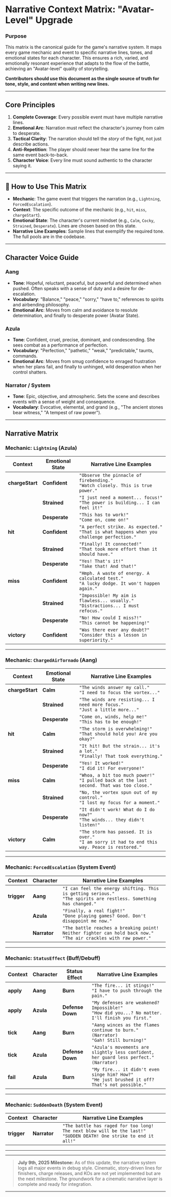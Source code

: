 # Narrative Context Matrix: "Avatar-Level" Upgrade

### Purpose
This matrix is the canonical guide for the game's narrative system. It maps every game mechanic and event to specific narrative lines, tones, and emotional states for each character. This ensures a rich, varied, and emotionally resonant experience that adapts to the flow of the battle, achieving an "Avatar-level" quality of storytelling.

**Contributors should use this document as the single source of truth for tone, style, and content when writing new lines.**

--- 

## Core Principles

1.  **Complete Coverage**: Every possible event must have multiple narrative lines.
2.  **Emotional Arc**: Narration must reflect the character's journey from calm to desperate.
3.  **Tactical Clarity**: The narration should tell the *story* of the fight, not just describe actions.
4.  **Anti-Repetition**: The player should never hear the same line for the same event back-to-back.
5.  **Character Voice**: Every line must sound authentic to the character saying it.

--- 

## 📑 How to Use This Matrix

-   **Mechanic**: The game event that triggers the narration (e.g., `Lightning`, `ForcedEscalation`).
-   **Context**: The specific outcome of the mechanic (e.g., `hit`, `miss`, `chargeStart`).
-   **Emotional State**: The character's current mindset (e.g., `Calm`, `Cocky`, `Strained`, `Desperate`). Lines are chosen based on this state.
-   **Narrative Line Examples**: Sample lines that exemplify the required tone. The full pools are in the codebase.

--- 

## Character Voice Guide

### **Aang**
- **Tone**: Hopeful, reluctant, peaceful, but powerful and determined when pushed. Often speaks with a sense of duty and a desire for de-escalation.
- **Vocabulary**: "Balance," "peace," "sorry," "have to," references to spirits and airbending philosophy.
- **Emotional Arc**: Moves from calm and avoidance to resolute determination, and finally to desperate power (Avatar State).

### **Azula**
- **Tone**: Confident, cruel, precise, dominant, and condescending. She sees combat as a performance of perfection.
- **Vocabulary**: "Perfection," "pathetic," "weak," "predictable," taunts, commands.
- **Emotional Arc**: Moves from smug confidence to enraged frustration when her plans fail, and finally to unhinged, wild desperation when her control shatters.

### **Narrator / System**
- **Tone**: Epic, objective, and atmospheric. Sets the scene and describes events with a sense of weight and consequence.
- **Vocabulary**: Evocative, elemental, and grand (e.g., "The ancient stones bear witness," "A tempest of raw power").

--- 

## Narrative Matrix

### Mechanic: `Lightning` (Azula)

| Context       | Emotional State | Narrative Line Examples                                                                 |
|---------------|-----------------|-----------------------------------------------------------------------------------------|
| **chargeStart** | **Confident**   | `"Observe the pinnacle of firebending."`<br/>`"Watch closely. This is true power."`              |
|               | **Strained**    | `"I just need a moment... focus!"`<br/>`"The power is building... I can feel it!"`            |
|               | **Desperate**   | `"This has to work!"`<br/>`"Come on, come on!"`                                                |
| **hit**       | **Confident**   | `"A perfect strike. As expected."`<br/>`"That is what happens when you challenge perfection."` |
|               | **Strained**    | `"Finally! It connected!"`<br/>`"That took more effort than it should have."`                 |
|               | **Desperate**   | `"Yes! That's it!"`<br/>`"Take that! And that!"`                                              |
| **miss**      | **Confident**   | `"Hmph. A waste of energy. A calculated test."`<br/>`"A lucky dodge. It won't happen again."` |
|               | **Strained**    | `"Impossible! My aim is flawless... usually."`<br/>`"Distractions... I must refocus."`      |
|               | **Desperate**   | `"No! How could I miss?!"`<br/>`"This cannot be happening!"`                                  |
| **victory**   | **Confident**   | `"Was there ever any doubt?"`<br/>`"Consider this a lesson in superiority."`               |

---

### Mechanic: `ChargedAirTornado` (Aang)

| Context       | Emotional State | Narrative Line Examples                                                                               |
|---------------|-----------------|-------------------------------------------------------------------------------------------------------|
| **chargeStart** | **Calm**        | `"The winds answer my call."`<br/>`"I need to focus the vortex..."`                                     |
|               | **Strained**    | `"The winds are resisting... I need more focus."`<br/>`"Just a little more..."`                         |
|               | **Desperate**   | `"Come on, winds, help me!"`<br/>`"This has to be enough!"`                                            |
| **hit**       | **Calm**        | `"The storm is overwhelming!"`<br/>`"That should hold you! Are you okay?"`                             |
|               | **Strained**    | `"It hit! But the strain... it's a lot."`<br/>`"Finally! That took everything."`                      |
|               | **Desperate**   | `"Yes! It worked!"`<br/>`"I did it! For everyone!"`                                                   |
| **miss**      | **Calm**        | `"Whoa, a bit too much power!"`<br/>`"I pulled back at the last second. That was too close."`          |
|               | **Strained**    | `"No, the vortex spun out of my control."`<br/>`"I lost my focus for a moment."`                       |
|               | **Desperate**   | `"It didn't work! What do I do now?"`<br/>`"The winds... they didn't listen!"`                           |
| **victory**   | **Calm**        | `"The storm has passed. It is over."`<br/>`"I am sorry it had to end this way. Peace is restored."`  |

---

### Mechanic: `ForcedEscalation` (System Event)

| Context  | Character | Narrative Line Examples                                                                                                       |
|----------|-----------|-------------------------------------------------------------------------------------------------------------------------------|
| **trigger**| **Aang**  | `"I can feel the energy shifting. This is getting serious."`<br/>`"The spirits are restless. Something has changed."`          |
|          | **Azula** | `"Finally, a real fight!"`<br/>`"Done playing games? Good. Don't disappoint me now."`                                    |
|          | **Narrator**| `"The battle reaches a breaking point! Neither fighter can hold back now."`<br/>`"The air crackles with raw power."`         |

---

### Mechanic: `StatusEffect` (Buff/Debuff)

| Context  | Character | Status Effect | Narrative Line Examples                                                                                                       |
|----------|-----------|---------------|-------------------------------------------------------------------------------------------------------------------------------|
| **apply**| **Aang**  | **Burn**      | `"The fire... it stings!"`<br/>`"I have to push through the pain."`                                                       |
| **apply**| **Azula** | **Defense Down**| `"My defenses are weakened? Impossible!"`<br/>`"How did you...? No matter. I'll finish you first."`                  |
| **tick** | **Aang**  | **Burn**      | `"Aang winces as the flames continue to burn." (Narrator)`<br/>`"Gah! Still burning!"`                                  |
| **tick** | **Azula** | **Defense Down**| `"Azula's movements are slightly less confident, her guard less perfect." (Narrator)`                                      |
| **fail** | **Azula** | **Burn**      | `"My fire... it didn't even singe him? How?"`<br/>`"He just brushed it off? That's not possible."`                        |

---

### Mechanic: `SuddenDeath` (System Event)

| Context  | Character | Narrative Line Examples                                                                                                       |
|----------|-----------|-------------------------------------------------------------------------------------------------------------------------------|
| **trigger**| **Narrator**| `"The battle has raged for too long! The next blow will be the last!"`<br/>`"SUDDEN DEATH! One strike to end it all!"` |

---

---

> **July 9th, 2025 Milestone:**
> As of this update, the narrative system logs all major events in debug style. Cinematic, story-driven lines for finishers, charge releases, and KOs are not yet implemented but are the next milestone. The groundwork for a cinematic narrative layer is complete and ready for integration.

---


